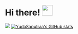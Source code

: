 # Hi there! <img src="https://github.com/TheDudeThatCode/TheDudeThatCode/blob/master/Assets/Hi.gif" width="35" />
<p align="center">
</p>

<a href="https://github.com/YudaSaputraa" align="left"><img src="https://github-readme-stats.vercel.app/api/top-langs/?username=YudaSaputraa&layout=compact&theme=blue-green)](https://github.com/anuraghazra/github-readme-stats" /></a>
<a href="http://www.github.com/YudaSaputraa"><img src="https://github-readme-stats.vercel.app/api?username=YudaSaputraa&show_icons=true&hide=contribs,prs&cache_seconds=86400&theme=blue-green" alt="YudaSaputraa's GitHub stats" /></a> 



